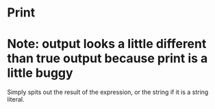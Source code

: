 # Print

# Note: output looks a little different than true output because print is a little buggy

Simply spits out the result of the expression, or the string if it is a string literal.